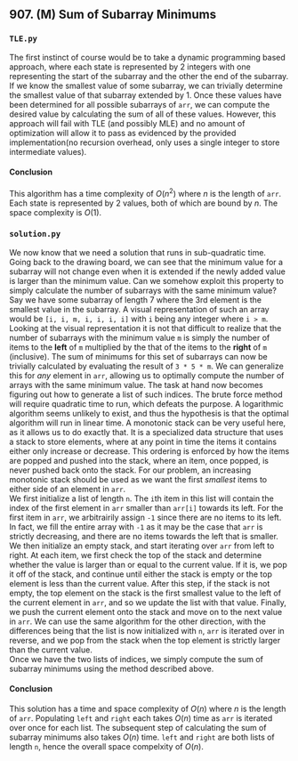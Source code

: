 ## 907. (M) Sum of Subarray Minimums

### `TLE.py`
The first instinct of course would be to take a dynamic programming based approach, where each state is represented by 2 integers with one representing the start of the subarray and the other the end of the subarray. If we know the smallest value of some subarray, we can trivially determine the smallest value of that subarray extended by 1. Once these values have been determined for all possible subarrays of `arr`, we can compute the desired value by calculating the sum of all of these values. However, this approach will fail with TLE (and possibly MLE) and no amount of optimization will allow it to pass as evidenced by the provided implementation(no recursion overhead, only uses a single integer to store intermediate values).  

#### Conclusion
This algorithm has a time complexity of $O(n^2)$ where $n$ is the length of `arr`. Each state is represented by 2 values, both of which are bound by $n$. The space complexity is $O(1)$.  
  


### `solution.py`
We now know that we need a solution that runs in sub-quadratic time. Going back to the drawing board, we can see that the minimum value for a subarray will not change even when it is extended if the newly added value is larger than the minimum value. Can we somehow exploit this property to simply calculate the number of subarrays with the same minimum value? Say we have some subarray of length 7 where the 3rd element is the smallest value in the subarray. A visual representation of such an array would be `[i, i, m, i, i, i, i]` with `i` being any integer where `i > m`. Looking at the visual representation it is not that difficult to realize that the number of subarrays with the minimum value `m` is simply the number of items to the **left** of `m` multiplied by the that of the items to the **right** of `m` (inclusive). The sum of minimums for this set of subarrays can now be trivially calculated by evaluating the result of `3 * 5 * m`. We can generalize this for *any* element in `arr`, allowing us to optimally compute the number of arrays with the same minimum value. The task at hand now becomes figuring out how to generate a list of such indices. The brute force method will require quadratic time to run, which defeats the purpose. A logarithmic algorithm seems unlikely to exist, and thus the hypothesis is that the optimal algorithm will run in linear time. A monotonic stack can be very useful here, as it allows us to do exactly that. It is a specialized data structure that uses a stack to store elements, where at any point in time the items it contains either only increase or decrease. This ordering is enforced by how the items are popped and pushed into the stack, where an item, once popped, is never pushed back onto the stack. For our problem, an increasing monotonic stack should be used as we want the first *smallest* items to either side of an element in `arr`.  
We first initialize a list of length `n`. The `i`th item in this list will contain the index of the first element in `arr` smaller than `arr[i]` towards its left. For the first item in `arr`, we arbitrairily    assign `-1` since there are no items to its left. In fact, we fill the entire array with `-1` as it may be the case that `arr` is strictly decreasing, and there are no items towards the left that is smaller. We then initialize an empty stack, and start iterating over `arr` from left to right. At each item, we first check the top of the stack and determine whether the value is larger than or equal to the current value. If it is, we pop it off of the stack, and continue until either the stack is empty or the top element is less than the current value. After this step, if the stack is not empty, the top element on the stack is the first smallest value to the left of the current element in `arr`, and so we update the list with that value. Finally, we push the current element onto the stack and move on to the next value in `arr`. We can use the same algorithm for the other direction, with the differences being that the list is now initialized with `n`, `arr` is iterated over in reverse, and we pop from the stack when the top element is strictly larger than the current value.  
Once we have the two lists of indices, we simply compute the sum of subarray minimums using the method described above.  


#### Conclusion
This solution has a time and space complexity of $O(n)$ where $n$ is the length of `arr`. Populating `left` and `right` each takes $O(n)$ time as `arr` is iterated over once for each list. The subsequent step of calculating the sum of subarray minimums also takes $O(n)$ time. `left` and `right` are both lists of length `n`, hence the overall space compelxity of $O(n)$.  
  

